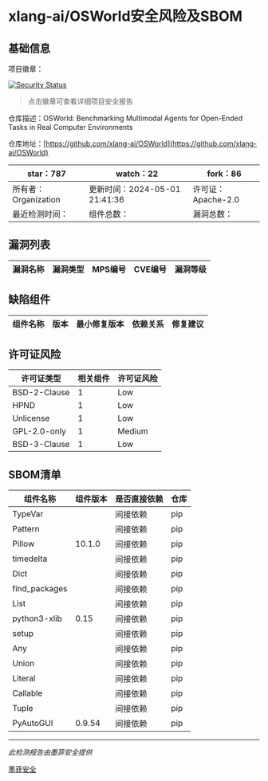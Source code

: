 # xlang-ai/OSWorld安全风险及SBOM

## 基础信息

项目徽章：

[![Security Status](https://www.murphysec.com/platform3/v31/badge/1786102841941749760.svg)](https://www.murphysec.com/console/report/1780668545767497728/1786102841941749760)

> 点击徽章可查看详细项目安全报告

仓库描述：OSWorld: Benchmarking Multimodal Agents for Open-Ended Tasks in Real Computer Environments

仓库地址：[https://github.com/xlang-ai/OSWorld](https://github.com/xlang-ai/OSWorld)

| star：787 | watch：22 | fork：86 |
| ----------- | -------------- | ------------ |
| 所有者：Organization | 更新时间：2024-05-01 21:41:36 | 许可证：Apache-2.0 |
| 最近检测时间： | 组件总数： | 漏洞总数： |




## 漏洞列表

| 漏洞名称 | 漏洞类型 | MPS编号 | CVE编号 | 漏洞等级 |
| ------- | ------ | ------- | ------ | ----- |





## 缺陷组件

| 组件名称 | 版本 | 最小修复版本 | 依赖关系 | 修复建议 |
| -------- | ---- | ------------ | -------- | -------- |





## 许可证风险

| 许可证类型 | 相关组件 | 许可证风险 |
| ---------- | -------- | ---------- |
|BSD-2-Clause|1|Low|
|HPND|1|Low|
|Unlicense|1|Low|
|GPL-2.0-only|1|Medium|
|BSD-3-Clause|1|Low|




## SBOM清单

| 组件名称 | 组件版本 | 是否直接依赖 | 仓库 |
| -------- | -------- | ------------ | ---- |
|TypeVar||间接依赖|pip|
|Pattern||间接依赖|pip|
|Pillow|10.1.0|间接依赖|pip|
|timedelta||间接依赖|pip|
|Dict||间接依赖|pip|
|find_packages||间接依赖|pip|
|List||间接依赖|pip|
|python3-xlib|0.15|间接依赖|pip|
|setup||间接依赖|pip|
|Any||间接依赖|pip|
|Union||间接依赖|pip|
|Literal||间接依赖|pip|
|Callable||间接依赖|pip|
|Tuple||间接依赖|pip|
|PyAutoGUI|0.9.54|间接依赖|pip|


------

*此检测报告由墨菲安全提供*

[墨菲安全](www.murphysec.com)